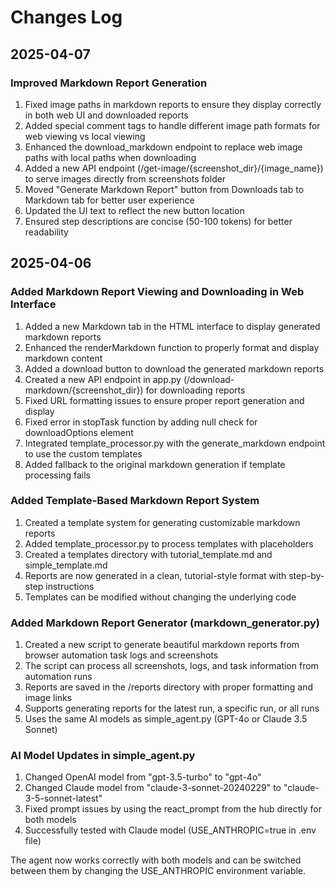 # Changes Log

## 2025-04-07

### Improved Markdown Report Generation

1. Fixed image paths in markdown reports to ensure they display correctly in both web UI and downloaded reports
2. Added special comment tags to handle different image path formats for web viewing vs local viewing
3. Enhanced the download_markdown endpoint to replace web image paths with local paths when downloading
4. Added a new API endpoint (/get-image/{screenshot_dir}/{image_name}) to serve images directly from screenshots folder
5. Moved "Generate Markdown Report" button from Downloads tab to Markdown tab for better user experience
6. Updated the UI text to reflect the new button location
7. Ensured step descriptions are concise (50-100 tokens) for better readability

## 2025-04-06

### Added Markdown Report Viewing and Downloading in Web Interface

1. Added a new Markdown tab in the HTML interface to display generated markdown reports
2. Enhanced the renderMarkdown function to properly format and display markdown content
3. Added a download button to download the generated markdown reports
4. Created a new API endpoint in app.py (/download-markdown/{screenshot_dir}) for downloading reports
5. Fixed URL formatting issues to ensure proper report generation and display
6. Fixed error in stopTask function by adding null check for downloadOptions element
7. Integrated template_processor.py with the generate_markdown endpoint to use the custom templates
8. Added fallback to the original markdown generation if template processing fails

### Added Template-Based Markdown Report System

1. Created a template system for generating customizable markdown reports
2. Added template_processor.py to process templates with placeholders
3. Created a templates directory with tutorial_template.md and simple_template.md
4. Reports are now generated in a clean, tutorial-style format with step-by-step instructions
5. Templates can be modified without changing the underlying code

### Added Markdown Report Generator (markdown_generator.py)

1. Created a new script to generate beautiful markdown reports from browser automation task logs and screenshots
2. The script can process all screenshots, logs, and task information from automation runs
3. Reports are saved in the /reports directory with proper formatting and image links
4. Supports generating reports for the latest run, a specific run, or all runs
5. Uses the same AI models as simple_agent.py (GPT-4o or Claude 3.5 Sonnet)

### AI Model Updates in simple_agent.py

1. Changed OpenAI model from "gpt-3.5-turbo" to "gpt-4o"
2. Changed Claude model from "claude-3-sonnet-20240229" to "claude-3-5-sonnet-latest"
3. Fixed prompt issues by using the react_prompt from the hub directly for both models
4. Successfully tested with Claude model (USE_ANTHROPIC=true in .env file)

The agent now works correctly with both models and can be switched between them by changing the USE_ANTHROPIC environment variable.
